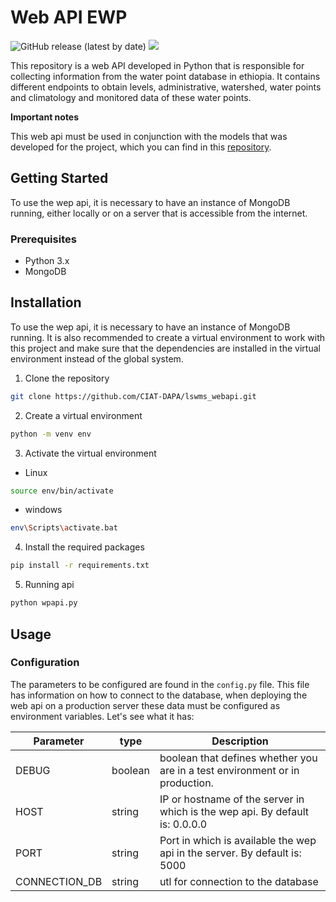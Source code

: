 # Web API EWP

![GitHub release (latest by date)](https://img.shields.io/github/v/release/CIAT-DAPA/lswms_webapi) ![](https://img.shields.io/github/v/tag/CIAT-DAPA/lswms_webapi)

This repository is a web API developed in Python that is responsible for collecting information from the water point database in ethiopia.
It contains different endpoints to obtain levels, administrative, watershed, water points and climatology and monitored data of these water points.

**Important notes**

This web api must be used in conjunction with the models that was developed for the project, which you can find in this [repository](https://github.com/CIAT-DAPA/lswms_models).

## Getting Started

To use the wep api, it is necessary to have an instance of MongoDB running, either locally or on a server that is accessible from the internet.

### Prerequisites

- Python 3.x
- MongoDB

## Installation

To use the wep api, it is necessary to have an instance of MongoDB running. It is also recommended to create a virtual environment to work with this project and make sure that the dependencies are installed in the virtual environment instead of the global system.

1. Clone the repository
````sh
git clone https://github.com/CIAT-DAPA/lswms_webapi.git
````

2. Create a virtual environment
````sh
python -m venv env
````

3. Activate the virtual environment
- Linux
````sh
source env/bin/activate
````
- windows
````sh
env\Scripts\activate.bat
````

4. Install the required packages

````sh
pip install -r requirements.txt
````

5. Running api

````sh
python wpapi.py
````

## Usage

### Configuration

The parameters to be configured are found in the `config.py` file. This file has information on how to connect to the database, when deploying the web api on a production server these data must be configured as environment variables. Let's see what it has:

| Parameter     |type   | Description|
|---------------|-------|------------|
|DEBUG          |boolean|boolean that defines whether you are in a test environment or in production.|
|HOST           |string |IP or hostname of the server in which is the wep api. By default is: 0.0.0.0|
|PORT           |string |Port in which is available the wep api in the server. By default is: 5000   |
|CONNECTION_DB  |string |utl for connection to the database                                          |

